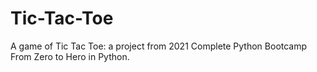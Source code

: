 # Tic-Tac-Toe
A game of Tic Tac Toe: a project from 2021 Complete Python Bootcamp From Zero to Hero in Python.
